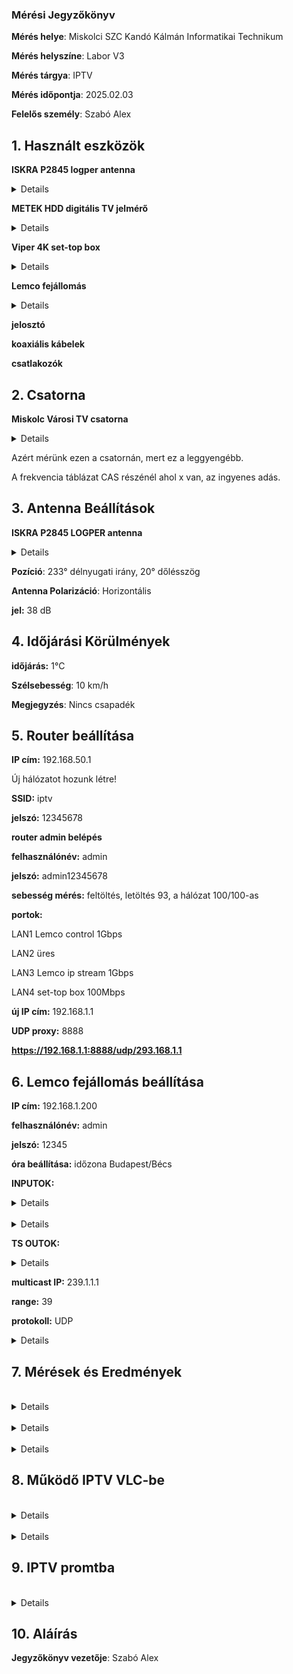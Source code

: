 ### Mérési Jegyzőkönyv

**Mérés helye**: Miskolci SZC Kandó Kálmán Informatikai Technikum 

**Mérés helyszíne**: Labor V3

**Mérés tárgya**: IPTV

**Mérés időpontja**: 2025.02.03

**Felelős személy**: Szabó Alex

## 1. Használt eszközök 

 **ISKRA P2845 logper antenna**
  <br> 
  <details> 
  <img src="https://github.com/SzAlex04/jegyzokonyv/blob/main/egyeb/ISKRA%20P2845%20UHF%20Antenna.png"/> 
  </details> 
 
 **METEK HDD digitális TV jelmérő**
  <br> 
  <details> 
  <img src="https://github.com/SzAlex04/jegyzokonyv/blob/main/egyeb/METEKHD.png"/> 
  </details> 
 
 **Viper 4K set-top box** 
  <br> 
  <details> 
  <img src="https://github.com/SzAlex04/jegyzokonyv/blob/main/egyeb/amiko_viper_4k_v30_1-550x550w.png"/> 
  </details> 

 **Lemco fejállomás**
  <br> 
  <details> 
  <img src="https://github.com/SzAlex04/jegyzokonyv/blob/main/egyeb/lemco.jfif"/> 
  </details>
   
  
 **jelosztó**
 
 **koaxiális kábelek**
 
 **csatlakozók**

## 2. Csatorna

 **Miskolc Városi TV csatorna**
  <br> 
  <details> 
  <img src="https://github.com/SzAlex04/jegyzokonyv/blob/main/egyeb/zsatar.png"/> 
  </details> 

 Azért mérünk ezen a csatornán, mert ez a leggyengébb.
 
 A frekvencia táblázat CAS részénél ahol x van, az ingyenes adás.
 
## 3. Antenna Beállítások

 **ISKRA P2845 LOGPER antenna**
  <br> 
  <details> 
  <img src="https://github.com/SzAlex04/jegyzokonyv/blob/main/egyeb/ISKRA%20P2845%20UHF%20Antenna.png"/> 
  </details> 
 
 **Pozíció**: 233° délnyugati irány, 20° dőlésszög
 
 **Antenna Polarizáció**: Horizontális

 **jel:** 38 dB
 
 ## 4. Időjárási Körülmények

 **időjárás:** 1°C

 **Szélsebesség**: 10 km/h
 
 **Megjegyzés**: Nincs csapadék

## 5. Router beállítása

 **IP cím:** 192.168.50.1

 Új hálózatot hozunk létre!

 **SSID:** iptv

 **jelszó:** 12345678

 **router admin belépés** 

 **felhasználónév:** admin
 
 **jelszó:** admin12345678

 **sebesség mérés:** feltöltés, letöltés  93, a hálózat 100/100-as

 **portok:** 
 
  LAN1 Lemco control 1Gbps

  LAN2 üres

  LAN3 Lemco ip stream 1Gbps

  LAN4 set-top box 100Mbps

 **új IP cím:** 192.168.1.1

 **UDP proxy:** 8888

 **https://192.168.1.1:8888/udp/293.168.1.1**
              
## 6. Lemco fejállomás beállítása

 **IP cím:** 192.168.1.200

 **felhasználónév:** admin

 **jelszó:** 12345 
 
 **óra beállítása:** időzona Budapest/Bécs

 **INPUTOK:**
  <br> 
  <details> 
  <img src="https://github.com/SzAlex04/jegyzokonyv/blob/main/egyeb/dddd.png"/> 
  </details> 

  <br> 
  <details> 
  <img src="https://github.com/SzAlex04/jegyzokonyv/blob/main/egyeb/ddddsdas.png"/> 
  </details>  
  
 **TS OUTOK:**
  <br> 
  <details> 
  <img src="https://github.com/SzAlex04/jegyzokonyv/blob/main/egyeb/ggdfg.png"/> 
  </details>  
 
 **multicast IP:** 239.1.1.1

 **range:** 39

 **protokoll:** UDP
  <br> 
  <details> 
  <img src="https://github.com/SzAlex04/jegyzokonyv/blob/main/egyeb/multicast-attacker-sending-traffic.png"/> 
  </details> 

## 7. Mérések és Eredmények

  <br> 
  <details> 
  <img src="https://github.com/SzAlex04/jegyzokonyv/blob/main/egyeb/its_snapshot_0001.bmp"/> 
  </details> 

  <br> 
  <details> 
  <img src="https://github.com/SzAlex04/jegyzokonyv/blob/main/egyeb/its_snapshot_0002.bmp"/> 
  </details> 

  <br> 
  <details> 
  <img src="https://github.com/SzAlex04/jegyzokonyv/blob/main/egyeb/its_snapshot_0003.bmp"/> 
  </details> 

## 8. Működő IPTV VLC-be

  <br> 
  <details> 
  <img src="https://github.com/SzAlex04/jegyzokonyv/blob/main/egyeb/fsdsdf.png"/> 
  </details> 

  <br> 
  <details> 
  <img src="https://github.com/SzAlex04/jegyzokonyv/blob/main/egyeb/sdfsdfsdf.png"/> 
  </details>

## 9. IPTV promtba

  <br> 
  <details> 
  <img src="https://github.com/SzAlex04/jegyzokonyv/blob/main/egyeb/fdgfgdh.png"/> 
  </details>

## 10. Aláírás

**Jegyzőkönyv vezetője**: Szabó Alex
